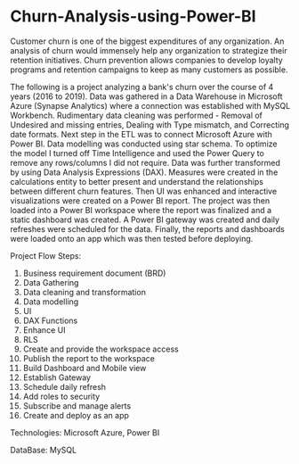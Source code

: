 # Churn-Analysis-using-Power-BI

Customer churn is one of the biggest expenditures of any organization. An analysis of churn would immensely help any organization to strategize their retention initiatives. Churn prevention allows companies to develop loyalty programs and retention campaigns to keep as many customers as possible.

The following is a project analyzing a bank's churn over the course of 4 years (2016 to 2019). Data was gathered in a Data Warehouse in Microsoft Azure (Synapse Analytics) where a connection was established with MySQL Workbench. Rudimentary data cleaning was performed - Removal of Undesired and missing entries, Dealing with Type mismatch, and Correcting date formats. Next step in the ETL was to connect Microsoft Azure with Power BI. Data modelling was conducted using star schema. To optimize the model I turned off Time Intelligence and used the Power Query to remove any rows/columns I did not require. Data was further transformed by using Data Analysis Expressions (DAX). Measures were created in the calculations entity to better present and understand the relationships between different churn features. Then UI was enhanced and interactive visualizations were created on a Power BI report. The project was then loaded into a Power BI workspace where the report was finalized and a static dashboard was created. A Power BI gateway was created and daily refreshes were scheduled for the data. Finally, the reports and dashboards were loaded onto an app which was then tested before deploying. 

Project Flow Steps: 

1. Business requirement document (BRD) 
2. Data Gathering 
3. Data cleaning and transformation 
4. Data modelling 
5. UI 
6. DAX Functions 
7. Enhance UI 
8. RLS 
9. Create and provide the workspace access 
10. Publish the report to the workspace 
11. Build Dashboard and Mobile view 
12. Establish Gateway  
13. Schedule daily refresh 
14. Add roles to security 
15. Subscribe and manage alerts 
16. Create and deploy as an app

Technologies: Microsoft Azure, Power BI

DataBase: MySQL 
